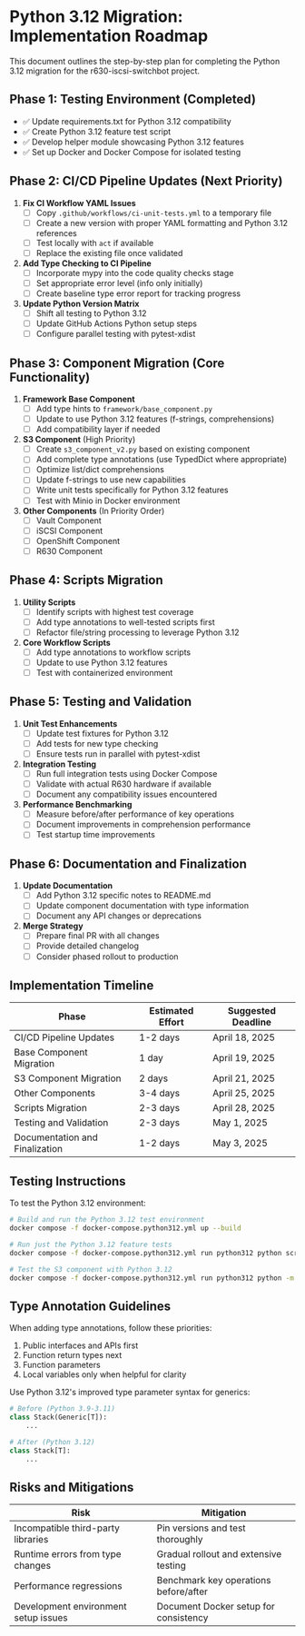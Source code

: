 # Python 3.12 Migration: Implementation Roadmap

This document outlines the step-by-step plan for completing the Python 3.12 migration for the r630-iscsi-switchbot project.

## Phase 1: Testing Environment (Completed)
- ✅ Update requirements.txt for Python 3.12 compatibility
- ✅ Create Python 3.12 feature test script
- ✅ Develop helper module showcasing Python 3.12 features
- ✅ Set up Docker and Docker Compose for isolated testing

## Phase 2: CI/CD Pipeline Updates (Next Priority)

1. **Fix CI Workflow YAML Issues**
   - [ ] Copy `.github/workflows/ci-unit-tests.yml` to a temporary file
   - [ ] Create a new version with proper YAML formatting and Python 3.12 references
   - [ ] Test locally with `act` if available
   - [ ] Replace the existing file once validated

2. **Add Type Checking to CI Pipeline**
   - [ ] Incorporate mypy into the code quality checks stage
   - [ ] Set appropriate error level (info only initially)
   - [ ] Create baseline type error report for tracking progress

3. **Update Python Version Matrix**
   - [ ] Shift all testing to Python 3.12
   - [ ] Update GitHub Actions Python setup steps
   - [ ] Configure parallel testing with pytest-xdist

## Phase 3: Component Migration (Core Functionality)

1. **Framework Base Component**
   - [ ] Add type hints to `framework/base_component.py`
   - [ ] Update to use Python 3.12 features (f-strings, comprehensions)
   - [ ] Add compatibility layer if needed

2. **S3 Component** (High Priority)
   - [ ] Create `s3_component_v2.py` based on existing component
   - [ ] Add complete type annotations (use TypedDict where appropriate)
   - [ ] Optimize list/dict comprehensions
   - [ ] Update f-strings to use new capabilities
   - [ ] Write unit tests specifically for Python 3.12 features
   - [ ] Test with Minio in Docker environment

3. **Other Components** (In Priority Order)
   - [ ] Vault Component
   - [ ] iSCSI Component
   - [ ] OpenShift Component
   - [ ] R630 Component

## Phase 4: Scripts Migration

1. **Utility Scripts**
   - [ ] Identify scripts with highest test coverage
   - [ ] Add type annotations to well-tested scripts first
   - [ ] Refactor file/string processing to leverage Python 3.12

2. **Core Workflow Scripts**
   - [ ] Add type annotations to workflow scripts
   - [ ] Update to use Python 3.12 features
   - [ ] Test with containerized environment

## Phase 5: Testing and Validation

1. **Unit Test Enhancements**
   - [ ] Update test fixtures for Python 3.12
   - [ ] Add tests for new type checking
   - [ ] Ensure tests run in parallel with pytest-xdist

2. **Integration Testing**
   - [ ] Run full integration tests using Docker Compose
   - [ ] Validate with actual R630 hardware if available
   - [ ] Document any compatibility issues encountered

3. **Performance Benchmarking**
   - [ ] Measure before/after performance of key operations
   - [ ] Document improvements in comprehension performance
   - [ ] Test startup time improvements

## Phase 6: Documentation and Finalization

1. **Update Documentation**
   - [ ] Add Python 3.12 specific notes to README.md
   - [ ] Update component documentation with type information
   - [ ] Document any API changes or deprecations

2. **Merge Strategy**
   - [ ] Prepare final PR with all changes
   - [ ] Provide detailed changelog
   - [ ] Consider phased rollout to production

## Implementation Timeline

| Phase | Estimated Effort | Suggested Deadline |
|-------|------------------|-------------------|
| CI/CD Pipeline Updates | 1-2 days | April 18, 2025 |
| Base Component Migration | 1 day | April 19, 2025 |
| S3 Component Migration | 2 days | April 21, 2025 |
| Other Components | 3-4 days | April 25, 2025 |
| Scripts Migration | 2-3 days | April 28, 2025 |
| Testing and Validation | 2-3 days | May 1, 2025 |
| Documentation and Finalization | 1-2 days | May 3, 2025 |

## Testing Instructions

To test the Python 3.12 environment:

```bash
# Build and run the Python 3.12 test environment
docker compose -f docker-compose.python312.yml up --build

# Run just the Python 3.12 feature tests
docker compose -f docker-compose.python312.yml run python312 python scripts/test_python312_features.py

# Test the S3 component with Python 3.12
docker compose -f docker-compose.python312.yml run python312 python -m pytest tests/unit/framework/components/test_s3_component.py
```

## Type Annotation Guidelines

When adding type annotations, follow these priorities:

1. Public interfaces and APIs first
2. Function return types next
3. Function parameters
4. Local variables only when helpful for clarity

Use Python 3.12's improved type parameter syntax for generics:

```python
# Before (Python 3.9-3.11)
class Stack(Generic[T]):
    ...

# After (Python 3.12)
class Stack[T]:
    ...
```

## Risks and Mitigations

| Risk | Mitigation |
|------|------------|
| Incompatible third-party libraries | Pin versions and test thoroughly |
| Runtime errors from type changes | Gradual rollout and extensive testing |
| Performance regressions | Benchmark key operations before/after |
| Development environment setup issues | Document Docker setup for consistency |
